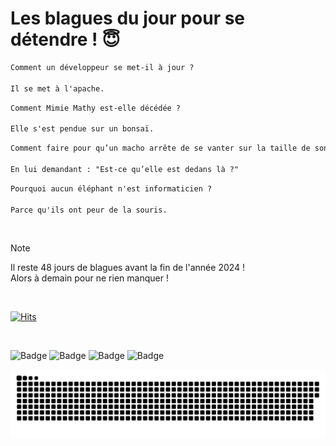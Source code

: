 
<h1>Les blagues du jour pour se détendre ! 😇</h1>

```diff
Comment un développeur se met-il à jour ?

Il se met à l'apache.
```

```diff
Comment Mimie Mathy est-elle décédée ?

Elle s'est pendue sur un bonsaï.
```

```diff
Comment faire pour qu’un macho arrête de se vanter sur la taille de son sexe pendant l’amour ?

En lui demandant : "Est-ce qu’elle est dedans là ?"
```

```diff
Pourquoi aucun éléphant n'est informaticien ?

Parce qu'ils ont peur de la souris.
```

<br/>

> [!NOTE]
> Il reste 48 jours de blagues avant la fin de l'année 2024 ! <br/>
> Alors à demain pour ne rien manquer !

<br/>


[![Hits](https://hits.seeyoufarm.com/api/count/incr/badge.svg?url=https%3A%2F%2Fgithub.com%2FClems02%2Fhit-counter&count_bg=%23003E80&title_bg=%235C9FE1&icon=powershell.svg&icon_color=%23FFFFFF&title=Visite&edge_flat=false)](https://hits.seeyoufarm.com)


<br/>


![Badge](https://img.shields.io/badge/Last%20updated%20on-white?style=for-the-badge&logo=clockify)   ![Badge](https://img.shields.io/badge/14/11-white?style=for-the-badge) ![Badge](https://img.shields.io/badge/at-white?style=for-the-badge) ![Badge](https://img.shields.io/badge/03:00-white?style=for-the-badge)


<p align="center">
 <img width="1000" src="assets/github-snake.svg" alt="snake"/>
</p>
